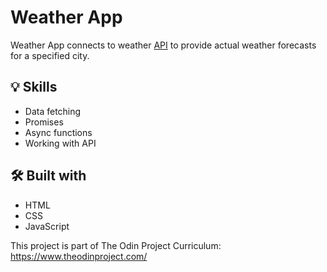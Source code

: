 # Weather App
Weather App connects to weather <a href="weatherapi.com/">API</a> to provide actual weather forecasts for a specified city.


<h2>💡 Skills </h2>
<ul>
  <li>Data fetching</li>
  <li>Promises</li>
  <li>Async functions</li>
  <li>Working with API</li>
</ul>

<h2>🛠️ Built with</h2>
<ul>
  <li>HTML</li>
  <li>CSS</li>
  <li>JavaScript</li>
</ul>

This project is part of The Odin Project Curriculum: https://www.theodinproject.com/
